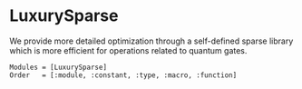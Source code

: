 # LuxurySparse

We provide more detailed optimization through a self-defined sparse library which is more efficient for
operations related to quantum gates.

```@autodocs
Modules = [LuxurySparse]
Order   = [:module, :constant, :type, :macro, :function]
```
